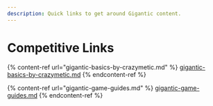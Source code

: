 ```yaml
---
description: Quick links to get around Gigantic content.
---
```


# Competitive Links

{% content-ref url="gigantic-basics-by-crazymetic.md" %}
[gigantic-basics-by-crazymetic.md](gigantic-basics-by-crazymetic.md)
{% endcontent-ref %}

{% content-ref url="gigantic-game-guides.md" %}
[gigantic-game-guides.md](gigantic-game-guides.md)
{% endcontent-ref %}
